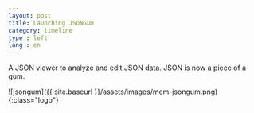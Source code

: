 ```yaml
---
layout: post
title: Launching JSONGum
category: timeline
type : left
lang : en
---
```


A JSON viewer to analyze and edit JSON data. JSON is now a piece of a gum.

![jsongum]({{ site.baseurl }}/assets/images/mem-jsongum.png){:class="logo"}